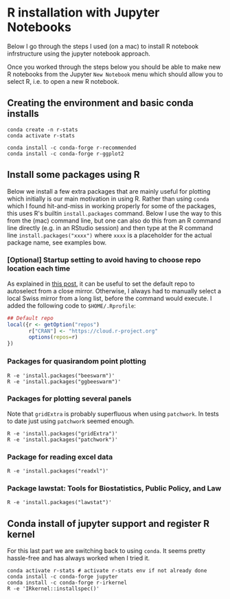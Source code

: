 # R installation with Jupyter Notebooks

Below I go through the steps I used (on a mac) to install R notebook infrstructure using the jupyter notebook approach.

Once you worked through the steps below you should be able to make new R notebooks from the Jupyter `New Notebook` menu which should allow you to select R, i.e. to open a new R notebook.

## Creating the environment and basic conda installs

```
conda create -n r-stats
conda activate r-stats

conda install -c conda-forge r-recommended
conda install -c conda-forge r-ggplot2
```

## Install some packages using R

Below we install a few extra packages that are mainly useful for plotting which initially is our main motivation in using R. Rather than using `conda` which I found hit-and-miss in working properly for some of the packages, this uses R's builtin `install.packages` command. Below I use the way to this from the (mac) command line, but one can also do this from an R command line directly (e.g. in an RStudio session) and then type at the R command line `install.packages("xxxx")` where `xxxx` is a placeholder for the actual package name, see examples bow.

### [Optional] Startup setting to avoid having to choose repo location each time

As explained in [this post](https://stackoverflow.com/questions/11488174/how-to-select-a-cran-mirror-in-r), it can be useful to set the default repo to autoselect from a close mirror. Otherwise, I always had to manually select a local Swiss mirror from a long list, before the command would execute. I added the following code to `$HOME/.Rprofile`:

```R
## Default repo
local({r <- getOption("repos")
       r["CRAN"] <- "https://cloud.r-project.org" 
       options(repos=r)
})
```

### Packages for quasirandom point plotting

```
R -e 'install.packages("beeswarm")'
R -e 'install.packages("ggbeeswarm")'
```

### Packages for plotting several panels

Note that `gridExtra` is probably superfluous when using `patchwork`. In tests to date just using `patchwork` seemed enough. 

```
R -e 'install.packages("gridExtra")'
R -e 'install.packages("patchwork")'
```

### Package for reading excel data

```
R -e 'install.packages("readxl")'
```

### Package lawstat: Tools for Biostatistics, Public Policy, and Law

```
R -e 'install.packages("lawstat")'
```

## Conda install of jupyter support and register R kernel

For this last part we are switching back to using `conda`. It seems pretty hassle-free and has always worked when I tried it.

```
conda activate r-stats # activate r-stats env if not already done
conda install -c conda-forge jupyter
conda install -c conda-forge r-irkernel
R -e 'IRkernel::installspec()'
```
